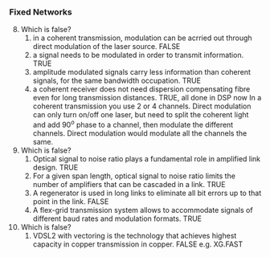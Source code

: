 
### Fixed Networks
8. Which is false?
	1. in a coherent transmission, modulation can be acrried out through direct modulation of the laser source. FALSE
	2. a signal needs to be modulated in order to transmit information. TRUE
	3. amplitude modulated signals carry less information than coherent signals, for the same bandwidth occupation. TRUE
	4. a coherent receiver does not need dispersion compensating fibre even for long transmission distances. TRUE, all done in DSP now
In a coherent transmission you use 2 or 4 channels. Direct modulation can only turn on/off one laser, but need to split the coherent light and add $90^o$ phase to a channel, then modulate the different channels. Direct modulation would modulate all the channels the same.
9. Which is false?
	1. Optical signal to noise ratio plays a fundamental role in amplified link design. TRUE
	2. For a given span length, optical signal to noise ratio limits the number of amplifiers that can be cascaded in a link. TRUE
	3. A regenerator is used in long links to eliminate all bit errors up to that point in the link. FALSE
	4. A flex-grid transmission system allows to accommodate signals of different baud rates and modulation formats. TRUE
10. Which is false?
	1. VDSL2 with vectoring is the technology that achieves highest capacity in copper transmission in copper. FALSE e.g. XG.FAST
